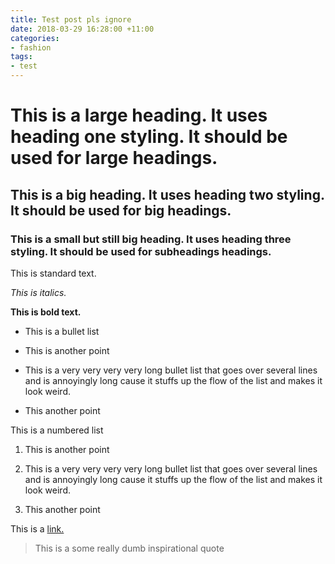 ```yaml
---
title: Test post pls ignore
date: 2018-03-29 16:28:00 +11:00
categories:
- fashion
tags:
- test
---
```


# This is a large heading. It uses heading one styling. It should be used for large headings.

## This is a big heading. It uses heading two styling. It should be used for big headings.

### This is a small but still big heading. It uses heading three styling. It should be used for subheadings headings.

This is standard text.

*This is italics.*

**This is bold text.**

* This is a bullet list

* This is another point

* This is a very very very very long bullet list that goes over several lines and is annoyingly long cause it stuffs up the flow of the list and makes it look weird.

* This another point

This is a numbered list

1. This is another point

2. This is a very very very very long bullet list that goes over several lines and is annoyingly long cause it stuffs up the flow of the list and makes it look weird.

3. This another point

This is a [link.](http://google.com)

> This is a some really dumb inspirational quote